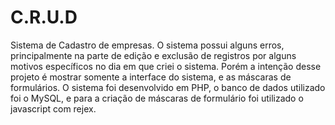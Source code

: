 # C.R.U.D
Sistema de Cadastro de empresas. O sistema possui alguns erros, principalmente na parte de edição e exclusão de registros por alguns motivos específicos no dia em que criei o sistema. Porém a intenção desse projeto é mostrar somente a interface do sistema, e as máscaras de formulários.
O sistema foi desenvolvido em PHP, o banco de dados utilizado foi o MySQL, e para a criação de máscaras de formulário foi utilizado o javascript com rejex.
